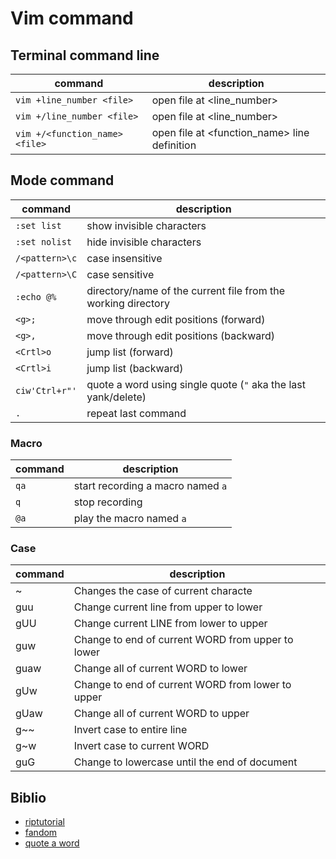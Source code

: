# Vim command

## Terminal command line

|command|description|
|-------|-----------|
|`vim +line_number <file>`|open file at <line_number>|
|`vim +/line_number <file>`|open file at <line_number>|
|`vim +/<function_name> <file>`|open file at <function_name> line definition|


## Mode command

|command|description|
|-------|-----------|
|`:set list`|show invisible characters|
|`:set nolist`|hide invisible characters|
|`/<pattern>\c`|case insensitive|
|`/<pattern>\C`|case sensitive|
|`:echo @% `|directory/name of the current file from the working directory|
|`<g>;`|move through edit positions (forward)|
|`<g>,`|move through edit positions (backward)|
|`<Crtl>o`|jump list (forward)|
|`<Crtl>i`|jump list (backward)|
|`ciw'Ctrl+r"'`|quote a word using single quote (`"` aka the last yank/delete)|
|`.`|repeat last command|

### Macro

|command|description|
|-------|-----------|
|`qa`|start recording a macro named `a`|
|`q`|stop recording|
|`@a`|play the macro named `a`|

### Case

|command|description|
|-------|-----------|
|~   | Changes the case of current characte|
|guu | Change current line from upper to lower|
|gUU | Change current LINE from lower to upper|
|guw | Change to end of current WORD from upper to lower|
|guaw| Change all of current WORD to lower|
|gUw | Change to end of current WORD from lower to upper|
|gUaw| Change all of current WORD to upper|
|g~~ | Invert case to entire line|
|g~w | Invert case to current WORD|
|guG | Change to lowercase until the end of document|

## Biblio
- [riptutorial](https://riptutorial.com/vim/example/26471/invisible-characters)
- [fandom](https://vim.fandom.com/wiki/Get_the_name_of_the_current_file)
- [quote a word](https://superuser.com/questions/782391/vim-enclose-in-quotes)

